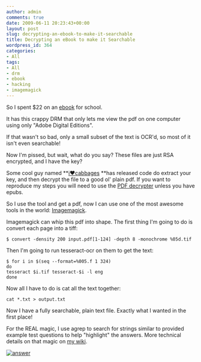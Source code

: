 ```yaml
---
author: admin
comments: true
date: 2009-06-11 20:23:43+00:00
layout: post
slug: decrypting-an-ebook-to-make-it-searchable
title: Decrypting an eBook to make it Searchable
wordpress_id: 364
categories:
- All
tags:
- All
- drm
- ebook
- hacking
- imagemagick
---
```


So I spent $22 on an [ebook](http://www.diesel-ebooks.com/cgi-bin/item/0931541611/Voyage-of-Discovery-From-the-Big-Bang-to-the-Ice-Age-eBook.html) for school.

It has this crappy DRM that only lets me view the pdf on one computer using only "Adobe Digital Editions".

If that wasn't so bad, only a small subset of the text is OCR'd, so most of it isn't even searchable!

Now I'm pissed, but wait, what do you say? These files are just RSA encrypted, and I have the key?

Some cool guy named **[i♥cabbages](http://i-u2665-cabbages.blogspot.com/2009/02/circumventing-adobe-adept-drm-for-epub.html) **has released code do extract your key, and then decrypt the file to a good ol' plain pdf. If you want to reproduce my steps you will need to use the [PDF decrypter](http://www.cs.helsinki.fi/u/vahakang/ineptpdf.pyw) unless you have epubs.

So I use the tool and get a pdf, now I can use one of the most awesome tools in the world: [Imagemagick](http://en.wikipedia.org/wiki/ImageMagick).

Imagemagick can whip this pdf into shape. The first thing I'm going to do is convert each page into a tiff:


    $ convert -density 200 input.pdf[1-124] -depth 8 -monochrome %05d.tif


Then I'm going to run tesseract-ocr on them to get the text:


    $ for i in $(seq --format=%005.f 1 324)
    do
    tesseract $i.tif tesseract-$i -l eng
    done


Now all I have to do is cat all the text together:


    cat *.txt > output.txt


Now I have a fully searchable, plain text file. Exactly what I wanted in the first place!

For the REAL magic, I use agrep to search for strings similar to provided example test questions to help "highlight" the answers. More technical details on that magic on [my wiki](http://wiki.xkyle.com/Answer_Finder).

[![answer](/uploads/answer-300x25.jpg)](/uploads/answer.JPG)

